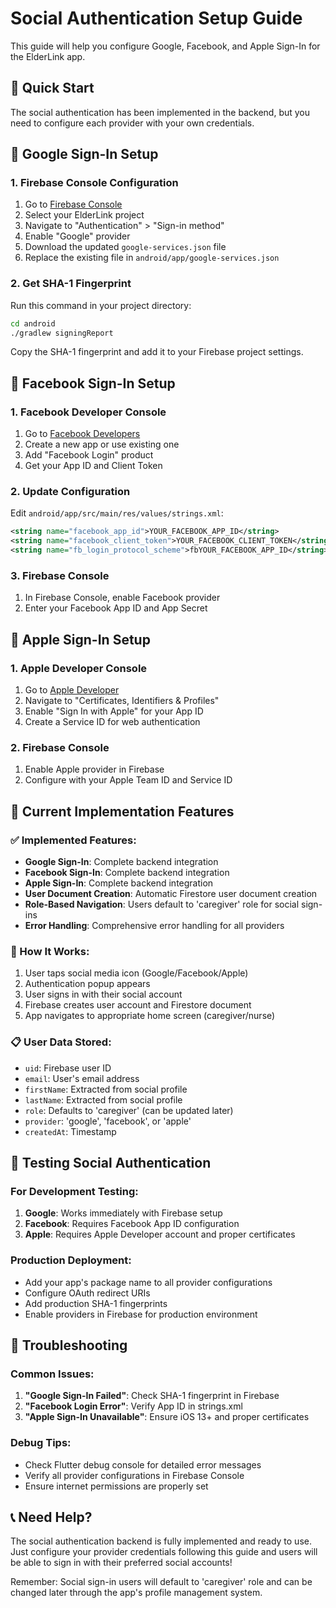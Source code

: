# Social Authentication Setup Guide

This guide will help you configure Google, Facebook, and Apple Sign-In for the ElderLink app.

## 🚀 Quick Start

The social authentication has been implemented in the backend, but you need to configure each provider with your own credentials.

## 📱 Google Sign-In Setup

### 1. Firebase Console Configuration
1. Go to [Firebase Console](https://console.firebase.google.com/)
2. Select your ElderLink project
3. Navigate to "Authentication" > "Sign-in method"
4. Enable "Google" provider
5. Download the updated `google-services.json` file
6. Replace the existing file in `android/app/google-services.json`

### 2. Get SHA-1 Fingerprint
Run this command in your project directory:
```bash
cd android
./gradlew signingReport
```
Copy the SHA-1 fingerprint and add it to your Firebase project settings.

## 📘 Facebook Sign-In Setup

### 1. Facebook Developer Console
1. Go to [Facebook Developers](https://developers.facebook.com/)
2. Create a new app or use existing one
3. Add "Facebook Login" product
4. Get your App ID and Client Token

### 2. Update Configuration
Edit `android/app/src/main/res/values/strings.xml`:
```xml
<string name="facebook_app_id">YOUR_FACEBOOK_APP_ID</string>
<string name="facebook_client_token">YOUR_FACEBOOK_CLIENT_TOKEN</string>
<string name="fb_login_protocol_scheme">fbYOUR_FACEBOOK_APP_ID</string>
```

### 3. Firebase Console
1. In Firebase Console, enable Facebook provider
2. Enter your Facebook App ID and App Secret

## 🍎 Apple Sign-In Setup

### 1. Apple Developer Console
1. Go to [Apple Developer](https://developer.apple.com/)
2. Navigate to "Certificates, Identifiers & Profiles"
3. Enable "Sign In with Apple" for your App ID
4. Create a Service ID for web authentication

### 2. Firebase Console
1. Enable Apple provider in Firebase
2. Configure with your Apple Team ID and Service ID

## 🔧 Current Implementation Features

### ✅ Implemented Features:
- **Google Sign-In**: Complete backend integration
- **Facebook Sign-In**: Complete backend integration  
- **Apple Sign-In**: Complete backend integration
- **User Document Creation**: Automatic Firestore user document creation
- **Role-Based Navigation**: Users default to 'caregiver' role for social sign-ins
- **Error Handling**: Comprehensive error handling for all providers

### 🎯 How It Works:
1. User taps social media icon (Google/Facebook/Apple)
2. Authentication popup appears
3. User signs in with their social account
4. Firebase creates user account and Firestore document
5. App navigates to appropriate home screen (caregiver/nurse)

### 📋 User Data Stored:
- `uid`: Firebase user ID
- `email`: User's email address
- `firstName`: Extracted from social profile
- `lastName`: Extracted from social profile  
- `role`: Defaults to 'caregiver' (can be updated later)
- `provider`: 'google', 'facebook', or 'apple'
- `createdAt`: Timestamp

## 🔄 Testing Social Authentication

### For Development Testing:
1. **Google**: Works immediately with Firebase setup
2. **Facebook**: Requires Facebook App ID configuration
3. **Apple**: Requires Apple Developer account and proper certificates

### Production Deployment:
- Add your app's package name to all provider configurations
- Configure OAuth redirect URIs
- Add production SHA-1 fingerprints
- Enable providers in Firebase for production environment

## 🐛 Troubleshooting

### Common Issues:
1. **"Google Sign-In Failed"**: Check SHA-1 fingerprint in Firebase
2. **"Facebook Login Error"**: Verify App ID in strings.xml
3. **"Apple Sign-In Unavailable"**: Ensure iOS 13+ and proper certificates

### Debug Tips:
- Check Flutter debug console for detailed error messages
- Verify all provider configurations in Firebase Console
- Ensure internet permissions are properly set

## 📞 Need Help?

The social authentication backend is fully implemented and ready to use. Just configure your provider credentials following this guide and users will be able to sign in with their preferred social accounts!

Remember: Social sign-in users will default to 'caregiver' role and can be changed later through the app's profile management system.

